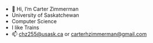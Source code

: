 - 👋 Hi, I’m Carter Zimmerman
- University of Saskatchewan
- Computer Science
- I like Trains
- 📫 chz255@usask.ca or carterhzimmerman@gmail.com

<!---
czimmy/czimmy is a ✨ special ✨ repository because its `README.md` (this file) appears on your GitHub profile.
You can click the Preview link to take a look at your changes.
--->
